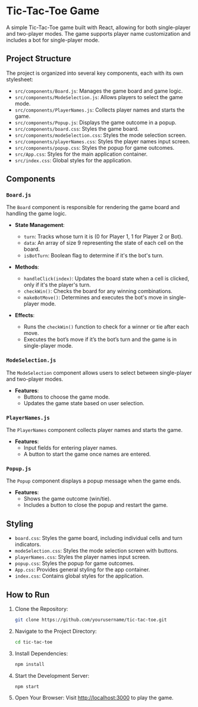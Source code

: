 # Tic-Tac-Toe Game

A simple Tic-Tac-Toe game built with React, allowing for both single-player and two-player modes. The game supports player name customization and includes a bot for single-player mode.

## Project Structure

The project is organized into several key components, each with its own stylesheet:

- `src/components/Board.js`: Manages the game board and game logic.
- `src/components/ModeSelection.js`: Allows players to select the game mode.
- `src/components/PlayerNames.js`: Collects player names and starts the game.
- `src/components/Popup.js`: Displays the game outcome in a popup.
- `src/components/board.css`: Styles the game board.
- `src/components/modeSelection.css`: Styles the mode selection screen.
- `src/components/playerNames.css`: Styles the player names input screen.
- `src/components/popup.css`: Styles the popup for game outcomes.
- `src/App.css`: Styles for the main application container.
- `src/index.css`: Global styles for the application.

## Components

### `Board.js`

The `Board` component is responsible for rendering the game board and handling the game logic.

- **State Management**:
  - `turn`: Tracks whose turn it is (0 for Player 1, 1 for Player 2 or Bot).
  - `data`: An array of size 9 representing the state of each cell on the board.
  - `isBotTurn`: Boolean flag to determine if it's the bot's turn.

- **Methods**:
  - `handleClick(index)`: Updates the board state when a cell is clicked, only if it's the player's turn.
  - `checkWin()`: Checks the board for any winning combinations.
  - `makeBotMove()`: Determines and executes the bot's move in single-player mode.

- **Effects**:
  - Runs the `checkWin()` function to check for a winner or tie after each move.
  - Executes the bot’s move if it’s the bot’s turn and the game is in single-player mode.

### `ModeSelection.js`

The `ModeSelection` component allows users to select between single-player and two-player modes.

- **Features**:
  - Buttons to choose the game mode.
  - Updates the game state based on user selection.

### `PlayerNames.js`

The `PlayerNames` component collects player names and starts the game.

- **Features**:
  - Input fields for entering player names.
  - A button to start the game once names are entered.

### `Popup.js`

The `Popup` component displays a popup message when the game ends.

- **Features**:
  - Shows the game outcome (win/tie).
  - Includes a button to close the popup and restart the game.

## Styling

- `board.css`: Styles the game board, including individual cells and turn indicators.
- `modeSelection.css`: Styles the mode selection screen with buttons.
- `playerNames.css`: Styles the player names input screen.
- `popup.css`: Styles the popup for game outcomes.
- `App.css`: Provides general styling for the app container.
- `index.css`: Contains global styles for the application.

## How to Run

1. Clone the Repository:
   ```bash
   git clone https://github.com/yourusername/tic-tac-toe.git
   ```

2. Navigate to the Project Directory:
   ```bash
   cd tic-tac-toe
   ```

3. Install Dependencies:
   ```bash
   npm install
   ```

4. Start the Development Server:
   ```bash
   npm start
   ```

5. Open Your Browser:
   Visit [http://localhost:3000](http://localhost:3000) to play the game.
